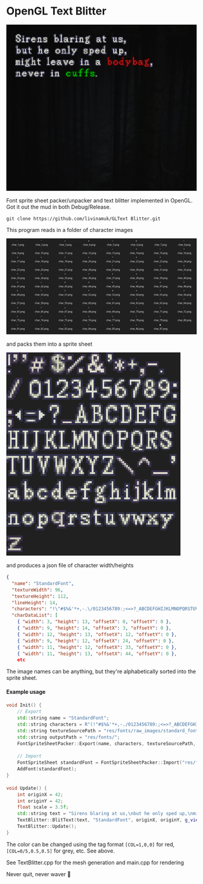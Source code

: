 ﻿# OpenGL Text Blitter

![Image1](Image1.png)


Font sprite sheet packer/unpacker and text blitter implemented in OpenGL. Got it out the mud in both Debug/Release.

```
git clone https://github.com/livinamuk/GLText Blitter.git
```

This program reads in a folder of character images

![Image2](Image2.png)

and packs them into a sprite sheet

![Image2](Image3.png)

and produces a json file of character width/heights

```json
{
  "name": "StandardFont",
  "textureWidth": 96,
  "textureHeight": 112,
  "lineHeight": 14,
  "characters": "!\"#$%&'*+,-.\/0123456789:;<=>?_ABCDEFGHIJKLMNOPQRSTUVWXYZ\\^_`abcdefghijklmnopqrstuvwxyz ",
  "charDataList": [
    { "width": 3, "height": 13, "offsetX": 0, "offsetY": 0 },
    { "width": 9, "height": 14, "offsetX": 3, "offsetY": 0 },
    { "width": 12, "height": 13, "offsetX": 12, "offsetY": 0 },
    { "width": 9, "height": 12, "offsetX": 24, "offsetY": 0 },
    { "width": 11, "height": 12, "offsetX": 33, "offsetY": 0 },
    { "width": 11, "height": 13, "offsetX": 44, "offsetY": 0 },
    etc
```

The image names can be anything, but they're alphabetically sorted into the sprite sheet. 

#### Example usage ####

```cpp
void Init() {
    // Export
    std::string name = "StandardFont";
    std::string characters = R"(!"#$%&'*+,-./0123456789:;<=>?_ABCDEFGHIJKLMNOPQRSTUVWXYZ\^_`abcdefghijklmnopqrstuvwxyz )";
    std::string textureSourcePath = "res/fonts/raw_images/standard_font/";
    std::string outputPath = "res/fonts/";
    FontSpriteSheetPacker::Export(name, characters, textureSourcePath, outputPath);

    // Import
    FontSpriteSheet standardFont = FontSpriteSheetPacker::Import("res/fonts/StandardFont.json");
    AddFont(standardFont);
}

void Update() {
    int originX = 42;
    int originY = 42;
    float scale = 3.5f;
    std::string text = "Sirens blaring at us,\nbut he only sped up,\nmight leave in a [COL=0.9,0.1,0.1]bodybag[COL=1,1,1], \nnever in [COL=0,0.9,0]cuffs[COL=1,1,1].";
    TextBlitter::BlitText(text, "StandardFont", originX, originY, g_viewportWidth, g_viewportHeight, scale);
    TextBlitter::Update();
}
```

The color can be changed using the tag format `[COL=1,0,0]` for red, `[COL=0/5,0.5,0.5]` for grey, etc. See above.

See TextBlitter.cpp for the mesh generation and main.cpp for rendering

Never quit, never waver 🌹
